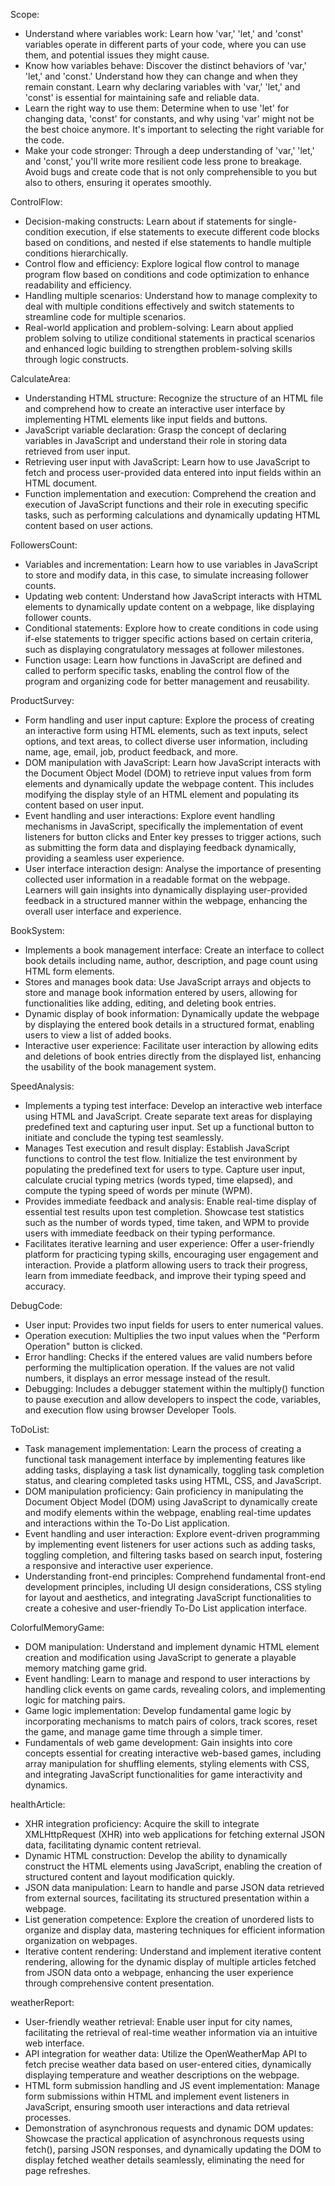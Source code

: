 Scope:
- Understand where variables work: Learn how 'var,' 'let,' and 'const' variables operate in different parts of your code, where you can use them, and potential issues they might cause.
- Know how variables behave: Discover the distinct behaviors of 'var,' 'let,' and 'const.' Understand how they can change and when they remain constant. Learn why declaring variables with 'var,' 'let,' and 'const' is essential for maintaining safe and reliable data.
- Learn the right way to use them: Determine when to use 'let' for changing data, 'const' for constants, and why using 'var' might not be the best choice anymore. It's important to selecting the right variable for the code.
- Make your code stronger: Through a deep understanding of 'var,' 'let,' and 'const,' you'll write more resilient code less prone to breakage. Avoid bugs and create code that is not only comprehensible to you but also to others, ensuring it operates smoothly.

ControlFlow:
- Decision-making constructs: Learn about if statements for single-condition execution, if else statements to execute different code blocks based on conditions, and nested if else statements to handle multiple conditions hierarchically.
- Control flow and efficiency: Explore logical flow control to manage program flow based on conditions and code optimization to enhance readability and efficiency.
- Handling multiple scenarios: Understand how to manage complexity to deal with multiple conditions effectively and switch statements to streamline code for multiple scenarios.
- Real-world application and problem-solving: Learn about applied problem solving to utilize conditional statements in practical scenarios and enhanced logic building to strengthen problem-solving skills through logic constructs.

CalculateArea:
- Understanding HTML structure: Recognize the structure of an HTML file and comprehend how to create an interactive user interface by implementing HTML elements like input fields and buttons.
- JavaScript variable declaration: Grasp the concept of declaring variables in JavaScript and understand their role in storing data retrieved from user input.
- Retrieving user input with JavaScript: Learn how to use JavaScript to fetch and process user-provided data entered into input fields within an HTML document.
- Function implementation and execution: Comprehend the creation and execution of JavaScript functions and their role in executing specific tasks, such as performing calculations and dynamically updating HTML content based on user actions.

FollowersCount:
- Variables and incrementation: Learn how to use variables in JavaScript to store and modify data, in this case, to simulate increasing follower counts.
- Updating web content: Understand how JavaScript interacts with HTML elements to dynamically update content on a webpage, like displaying follower counts.
- Conditional statements: Explore how to create conditions in code using if-else statements to trigger specific actions based on certain criteria, such as displaying congratulatory messages at follower milestones.
- Function usage: Learn how functions in JavaScript are defined and called to perform specific tasks, enabling the control flow of the program and organizing code for better management and reusability.

ProductSurvey:
- Form handling and user input capture: Explore the process of creating an interactive form using HTML elements, such as text inputs, select options, and text areas, to collect diverse user information, including name, age, email, job, product feedback, and more.
- DOM manipulation with JavaScript: Learn how JavaScript interacts with the Document Object Model (DOM) to retrieve input values from form elements and dynamically update the webpage content. This includes modifying the display style of an HTML element and populating its content based on user input.
- Event handling and user interactions: Explore event handling mechanisms in JavaScript, specifically the implementation of event listeners for button clicks and Enter key presses to trigger actions, such as submitting the form data and displaying feedback dynamically, providing a seamless user experience.
- User interface interaction design: Analyse the importance of presenting collected user information in a readable format on the webpage. Learners will gain insights into dynamically displaying user-provided feedback in a structured manner within the webpage, enhancing the overall user interface and experience.

BookSystem:
- Implements a book management interface: Create an interface to collect book details including name, author, description, and page count using HTML form elements.
- Stores and manages book data: Use JavaScript arrays and objects to store and manage book information entered by users, allowing for functionalities like adding, editing, and deleting book entries.
- Dynamic display of book information: Dynamically update the webpage by displaying the entered book details in a structured format, enabling users to view a list of added books.
- Interactive user experience: Facilitate user interaction by allowing edits and deletions of book entries directly from the displayed list, enhancing the usability of the book management system.

SpeedAnalysis:
- Implements a typing test interface: Develop an interactive web interface using HTML and JavaScript. Create separate text areas for displaying predefined text and capturing user input. Set up a functional button to initiate and conclude the typing test seamlessly.
- Manages Test execution and result display: Establish JavaScript functions to control the test flow. Initialize the test environment by populating the predefined text for users to type. Capture user input, calculate crucial typing metrics (words typed, time elapsed), and compute the typing speed of words per minute (WPM).
- Provides immediate feedback and analysis: Enable real-time display of essential test results upon test completion. Showcase test statistics such as the number of words typed, time taken, and WPM to provide users with immediate feedback on their typing performance.
- Facilitates iterative learning and user experience: Offer a user-friendly platform for practicing typing skills, encouraging user engagement and interaction. Provide a platform allowing users to track their progress, learn from immediate feedback, and improve their typing speed and accuracy.

DebugCode:
- User input: Provides two input fields for users to enter numerical values.
- Operation execution: Multiplies the two input values when the "Perform Operation" button is clicked.
- Error handling: Checks if the entered values are valid numbers before performing the multiplication operation. If the values are not valid numbers, it displays an error message instead of the result.
- Debugging: Includes a debugger statement within the multiply() function to pause execution and allow developers to inspect the code, variables, and execution flow using browser Developer Tools.

ToDoList:
- Task management implementation: Learn the process of creating a functional task management interface by implementing features like adding tasks, displaying a task list dynamically, toggling task completion status, and clearing completed tasks using HTML, CSS, and JavaScript.
- DOM manipulation proficiency: Gain proficiency in manipulating the Document Object Model (DOM) using JavaScript to dynamically create and modify elements within the webpage, enabling real-time updates and interactions within the To-Do List application.
- Event handling and user interaction: Explore event-driven programming by implementing event listeners for user actions such as adding tasks, toggling completion, and filtering tasks based on search input, fostering a responsive and interactive user experience.
- Understanding front-end principles: Comprehend fundamental front-end development principles, including UI design considerations, CSS styling for layout and aesthetics, and integrating JavaScript functionalities to create a cohesive and user-friendly To-Do List application interface.

ColorfulMemoryGame:
- DOM manipulation: Understand and implement dynamic HTML element creation and modification using JavaScript to generate a playable memory matching game grid.
- Event handling: Learn to manage and respond to user interactions by handling click events on game cards, revealing colors, and implementing logic for matching pairs.
- Game logic implementation: Develop fundamental game logic by incorporating mechanisms to match pairs of colors, track scores, reset the game, and manage game time through a simple timer.
- Fundamentals of web game development: Gain insights into core concepts essential for creating interactive web-based games, including array manipulation for shuffling elements, styling elements with CSS, and integrating JavaScript functionalities for game interactivity and dynamics.

healthArticle:
- XHR integration proficiency: Acquire the skill to integrate XMLHttpRequest (XHR) into web applications for fetching external JSON data, facilitating dynamic content retrieval.
- Dynamic HTML construction: Develop the ability to dynamically construct the HTML elements using JavaScript, enabling the creation of structured content and layout modification quickly.
- JSON data manipulation: Learn to handle and parse JSON data retrieved from external sources, facilitating its structured presentation within a webpage.
- List generation competence: Explore the creation of unordered lists to organize and display data, mastering techniques for efficient information organization on webpages.
- Iterative content rendering: Understand and implement iterative content rendering, allowing for the dynamic display of multiple articles fetched from JSON data onto a webpage, enhancing the user experience through comprehensive content presentation.

weatherReport:
- User-friendly weather retrieval: Enable user input for city names, facilitating the retrieval of real-time weather information via an intuitive web interface.
- API integration for weather data: Utilize the OpenWeatherMap API to fetch precise weather data based on user-entered cities, dynamically displaying temperature and weather descriptions on the webpage.
- HTML form submission handling and JS event implementation: Manage form submissions within HTML and implement event listeners in JavaScript, ensuring smooth user interactions and data retrieval processes.
- Demonstration of asynchronous requests and dynamic DOM updates: Showcase the practical application of asynchronous requests using fetch(), parsing JSON responses, and dynamically updating the DOM to display fetched weather details seamlessly, eliminating the need for page refreshes.